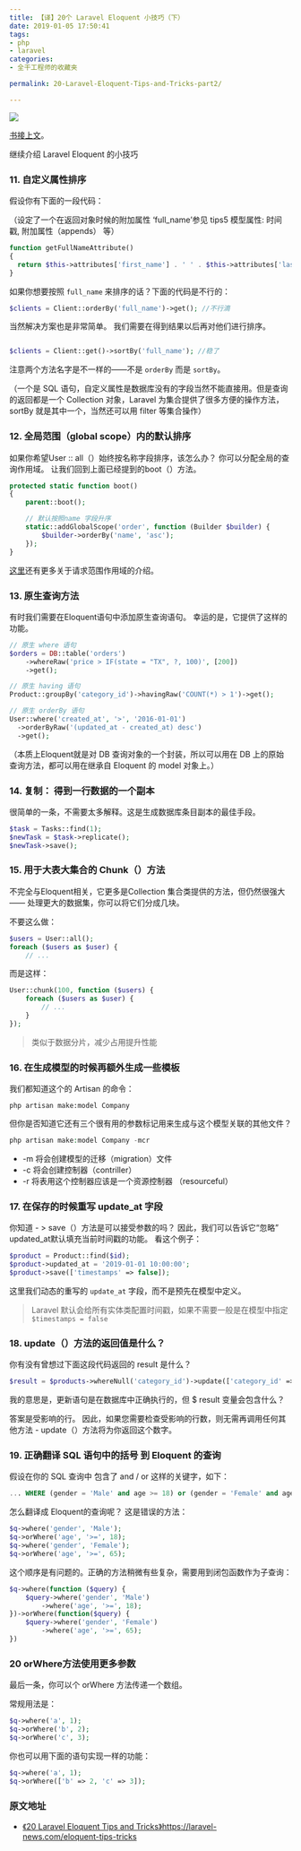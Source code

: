 ```yaml
---
title: 【译】20个 Laravel Eloquent 小技巧（下）
date: 2019-01-05 17:50:41
tags:
- php
- laravel
categories:
- 全干工程师的收藏夹

permalink: 20-Laravel-Eloquent-Tips-and-Tricks-part2/

---
```


![](https://image.kbiao.me/2019-01-03-15465238831311.png)
>
[书接上文](http://blog.kbiao.me/2019/01/03/20-Laravel-Eloquent-Tips-and-Tricks/)。

继续介绍 Laravel Eloquent 的小技巧

<!-- more -->

### 11. 自定义属性排序
 
 假设你有下面的一段代码：
 
 （设定了一个在返回对象时候的附加属性 ‘full_name’参见 tips5 模型属性: 时间戳, 附加属性（appends） 等）

```php
function getFullNameAttribute()
{
  return $this->attributes['first_name'] . ' ' . $this->attributes['last_name'];
}
```
如果你想要按照 `full_name` 来排序的话？下面的代码是不行的：


```php
$clients = Client::orderBy('full_name')->get(); //不行滴
```

当然解决方案也是非常简单。
我们需要在得到结果以后再对他们进行排序。

```php

$clients = Client::get()->sortBy('full_name'); //稳了
```

注意两个方法名字是不一样的——不是 `orderBy` 而是 `sortBy`。

（一个是 SQL 语句，自定义属性是数据库没有的字段当然不能直接用。但是查询的返回都是一个 Collection 对象，Laravel 为集合提供了很多方便的操作方法，sortBy 就是其中一个，当然还可以用 filter 等集合操作）

### 12. 全局范围（global scope）内的默认排序

如果你希望User :: all（）始终按名称字段排序，该怎么办？ 你可以分配全局的查询作用域。 让我们回到上面已经提到的boot（）方法。


```php
protected static function boot()
{
    parent::boot();

    // 默认按照name 字段升序
    static::addGlobalScope('order', function (Builder $builder) {
        $builder->orderBy('name', 'asc');
    });
}
```

[这里](https://laravel.com/docs/5.6/eloquent#query-scopes)还有更多关于请求范围作用域的介绍。

### 13. 原生查询方法

有时我们需要在Eloquent语句中添加原生查询语句。 幸运的是，它提供了这样的功能。


```php
// 原生 where 语句
$orders = DB::table('orders')
    ->whereRaw('price > IF(state = "TX", ?, 100)', [200])
    ->get();

// 原生 having 语句
Product::groupBy('category_id')->havingRaw('COUNT(*) > 1')->get();

// 原生 orderBy 语句
User::where('created_at', '>', '2016-01-01')
  ->orderByRaw('(updated_at - created_at) desc')
  ->get();
```

（本质上Eloquent就是对 DB 查询对象的一个封装，所以可以用在 DB 上的原始查询方法，都可以用在继承自 Eloquent 的 model 对象上。）

### 14. 复制： 得到一行数据的一个副本

很简单的一条，不需要太多解释。这是生成数据库条目副本的最佳手段。


```php
$task = Tasks::find(1);
$newTask = $task->replicate();
$newTask->save();
```

### 15. 用于大表大集合的 Chunk（）方法

不完全与Eloquent相关，它更多是Collection 集合类提供的方法，但仍然很强大 —— 处理更大的数据集，你可以将它们分成几块。 

不要这么做：


```php
$users = User::all();
foreach ($users as $user) {
    // ...
```

而是这样：

```php
User::chunk(100, function ($users) {
    foreach ($users as $user) {
        // ...
    }
});
```
> 类似于数据分片，减少占用提升性能

### 16. 在生成模型的时候再额外生成一些模板

我们都知道这个的 Artisan 的命令：


```shell
php artisan make:model Company
```

但你是否知道它还有三个很有用的参数标记用来生成与这个模型关联的其他文件？


```php
php artisan make:model Company -mcr
```

*  -m 将会创建模型的迁移（migration）文件
*  -c 将会创建控制器（contriller）
*  -r 将表用这个控制器应该是一个资源控制器 （resourceful）

### 17. 在保存的时候重写 update_at 字段

你知道 - > save（）方法是可以接受参数的吗？ 因此，我们可以告诉它“忽略” updated_at默认填充当前时间戳的功能。 看这个例子： 


```php
$product = Product::find($id);
$product->updated_at = '2019-01-01 10:00:00';
$product->save(['timestamps' => false]);
```

这里我们动态的重写的 `update_at` 字段，而不是预先在模型中定义。

> Laravel 默认会给所有实体类配置时间戳，如果不需要一般是在模型中指定 `$timestamps = false`


### 18. update（）方法的返回值是什么？

你有没有曾想过下面这段代码返回的 result 是什么？


```php
$result = $products->whereNull('category_id')->update(['category_id' => 2]);
```

我的意思是，更新语句是在数据库中正确执行的，但 $ result 变量会包含什么？

答案是受影响的行。 因此，如果您需要检查受影响的行数，则无需再调用任何其他方法 -  update（）方法将为你返回这个数字。

### 19. 正确翻译 SQL 语句中的括号 到 Eloquent 的查询

假设在你的 SQL 查询中 包含了 and / or 这样的关键字，如下：


```sql
... WHERE (gender = 'Male' and age >= 18) or (gender = 'Female' and age >= 65)
```

怎么翻译成 Eloquent的查询呢？ 这是错误的方法：


```php
$q->where('gender', 'Male');
$q->orWhere('age', '>=', 18);
$q->where('gender', 'Female');
$q->orWhere('age', '>=', 65);
```

这个顺序是有问题的。正确的方法稍微有些复杂，需要用到闭包函数作为子查询：


```php
$q->where(function ($query) {
    $query->where('gender', 'Male')
        ->where('age', '>=', 18);
})->orWhere(function($query) {
    $query->where('gender', 'Female')
        ->where('age', '>=', 65); 
})
```

### 20 orWhere方法使用更多参数

最后一条，你可以个 orWhere 方法传递一个数组。

常规用法是：

```php
$q->where('a', 1);
$q->orWhere('b', 2);
$q->orWhere('c', 3);
```
你也可以用下面的语句实现一样的功能：


```php
$q->where('a', 1);
$q->orWhere(['b' => 2, 'c' => 3]);
```



### 原文地址 

* [《20 Laravel Eloquent Tips and Tricks》](https://laravel-news.com/eloquent-tips-tricks)https://laravel-news.com/eloquent-tips-tricks

